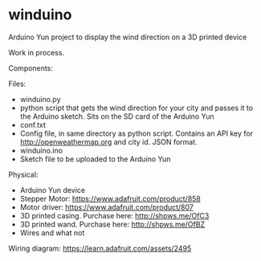# winduino
Arduino Yun project to display the wind direction on a 3D printed device

Work in process. 

Components:

Files:
- winduino.py
 - python script that gets the wind direction for your city and passes it to the Arduino sketch. Sits on the SD card of the Arduino Yun
- conf.txt
 - Config file, in same directory as python script. Contains an API key for http://openweathermap.org and city id. JSON format.
- winduino.ino
 - Sketch file to be uploaded to the Arduino Yun

Physical:
- Arduino Yun device
- Stepper Motor: https://www.adafruit.com/product/858
- Motor driver: https://www.adafruit.com/product/807
- 3D printed casing. Purchase here: http://shpws.me/OfC3
- 3D printed wand. Purchase here: http://shpws.me/OfBZ
- Wires and what not

Wiring diagram:
https://learn.adafruit.com/assets/2495

